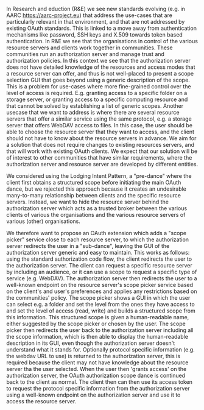 In Research and eduction (R&E) we see new standards evolving (e.g. in AARC https://aarc-project.eu) that address the use-cases that are particularly relevant in that environment, and that are not addressed by existing OAuth standards. This is linked to a move away from authentication mechanisms like password, SSH keys and X.509 towards token based authentication. In R&E we see that the organisations in control of the various resource servers and clients work together in communities. These communities run an authorization server and manage trust and authorization policies. 
In this context we see that the authorization server does not have detailed knowledge of the resources and access modes that a resource server can offer, and thus is not well-placed to present a scope selection GUI that goes beyond using a generic description of the scope. This is a problem for use-cases where more fine-grained control over the level of access is required. E.g. granting access to a specific folder on a storage server, or granting access to a specific computing resource and that cannot be solved by establishing a list of generic scopes.
Another usecase that we want to address is where there are several resource servers that offer a similar service using the same protocol, e.g. a storage server that offers WebDAV access to files. In this case, the user should be able to choose the resource server that they want to access, and the client should not have to know about the resource servers in advance.
We aim for a solution that does not require changes to existing resources servers, and that will work with existing OAuth clients. We expect that our solution will be of interest to other communities that have similar requirements, where the authorization server and resource server are developed by different entities. 

We considered using the Lodging Intent Pattern, a "pre-dance" where the client first obtains a structured scope before initiating the main OAuth dance, but we rejected this approach because it creates an undesirable many-to-many relationship between clients and the specific resource servers. Instead, we want to hide the resource server behind the authorization server which acts as a trusted broker between the various clients of various the organisations and the various resource servers of various (other) organisations.

We therefore want to propose an OAuth extension which adds a "scope picker" service close to each resource server, to which the authorization server redirects the user in a "sub-dance", leaving the GUI of the authorization server generic and easy to maintain. This works as follows: using the standard authorization code flow, the client redirects the user to the authorization server. The client can request a specific resource server by including an audience, or it can use a scope to request a specific type of service (e.g. WebDAV). The authorization server then redirects the user to a well-known endpoint on the resource server's scope picker service based on the client's and user's preferences and applies any restrictions based on the communities' policy. The scope picker shows a GUI in which the user can select e.g. a folder and set the level from the ones they have access to and set the level of access (read, write) and builds a structured scope from this information. This structured scope is given a human-readable name, either suggested by the scope picker or chosen by the user. The scope picker then redirects the user back to the authorization server including all the scope information, which is then able to display the human-readable description in its GUI, even though the authorization server doesn't understand what it stands for. Optionally protocol specific information (e.g. the webdav URL to use) is returned to the authorization server, this is required because the client may not have knowledge about the resource server tha the user selected. When the user then 'grants access' on the authorization server, the OAuth authorization scope dance is continued back to the client as normal. The client then can then use its access token to request the protocol specific information from the authorization server using a well-known endpoint on the authorization server and use it to access the resource server.
